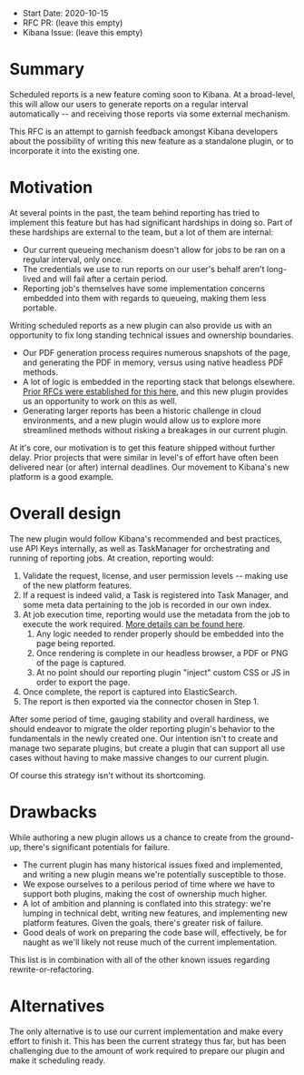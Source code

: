 - Start Date: 2020-10-15
- RFC PR: (leave this empty)
- Kibana Issue: (leave this empty)

# Summary

Scheduled reports is a new feature coming soon to Kibana. At a broad-level, this will allow our users to generate reports on a regular interval automatically -- and receiving those reports via some external mechanism.

This RFC is an attempt to garnish feedback amongst Kibana developers about the possibility of writing this new feature as a standalone plugin, or to incorporate it into the existing one.

# Motivation

At several points in the past, the team behind reporting has tried to implement this feature but has had significant hardships in doing so. Part of these hardships are external to the team, but a lot of them are internal:

- Our current queueing mechanism doesn't allow for jobs to be ran on a regular interval, only once.
- The credentials we use to run reports on our user's behalf aren't long-lived and will fail after a certain period.
- Reporting job's themselves have some implementation concerns embedded into them with regards to queueing, making them less portable.

Writing scheduled reports as a new plugin can also provide us with an opportunity to fix long standing technical issues and ownership boundaries.

- Our PDF generation process requires numerous snapshots of the page, and generating the PDF in memory, versus using native headless PDF methods.
- A lot of logic is embedded in the reporting stack that belongs elsewhere. [Prior RFCs were established for this here](https://github.com/elastic/kibana/pull/64372), and this new plugin provides us an opportunity to work on this as well.
- Generating larger reports has been a historic challenge in cloud environments, and a new plugin would allow us to explore more streamlined methods without risking a breakages in our current plugin.

At it's core, our motivation is to get this feature shipped without further delay. Prior projects that were similar in level's of effort have often been delivered near (or after) internal deadlines. Our movement to Kibana's new platform is a good example.

# Overall design

The new plugin would follow Kibana's recommended and best practices, use API Keys internally, as well as TaskManager for orchestrating and running of reporting jobs. At creation, reporting would:

1. Validate the request, license, and user permission levels -- making use of the new platform features.
2. If a request is indeed valid, a Task is registered into Task Manager, and some meta data pertaining to the job is recorded in our own index.
3. At job execution time, reporting would use the metadata from the job to execute the work required. [More details can be found here](https://github.com/elastic/kibana/pull/64372).
    1. Any logic needed to render properly should be embedded into the page being reported.
    2. Once rendering is complete in our headless browser, a PDF or PNG of the page is captured.
    3. At no point should our reporting plugin "inject" custom CSS or JS in order to export the page.
4. Once complete, the report is captured into ElasticSearch.
5. The report is then exported via the connector chosen in Step 1.

After some period of time, gauging stability and overall hardiness, we should endeavor to migrate the older reporting plugin's behavior to the fundamentals in the newly created one. Our intention isn't to create and manage two separate plugins, but create a plugin that can support all use cases without having to make massive changes to our current plugin.

Of course this strategy isn't without its shortcoming.

# Drawbacks

While authoring a new plugin allows us a chance to create from the ground-up, there's significant potentials for failure.

- The current plugin has many historical issues fixed and implemented, and writing a new plugin means we're potentially susceptible to those.
- We expose ourselves to a perilous period of time where we have to support both plugins, making the cost of ownership much higher.
- A lot of ambition and planning is conflated into this strategy: we're lumping in technical debt, writing new features, and implementing new platform features. Given the goals, there's greater risk of failure.
- Good deals of work on preparing the code base will, effectively, be for naught as we'll likely not reuse much of the current implementation.

This list is in combination with all of the other known issues regarding rewrite-or-refactoring.

# Alternatives

The only alternative is to use our current implementation and make every effort to finish it. This has been the current strategy thus far, but has been challenging due to the amount of work required to prepare our plugin and make it scheduling ready.
